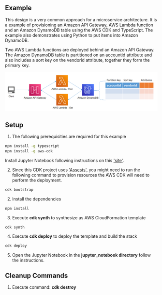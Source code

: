 ## Example
This design is a very common approach for a microservice architecture. It is a example of provisioning an Amazon API Gateway, AWS Lambda function and an Amazon DynamoDB table using the AWS CDK and TypeScript. The example also demonstrates using Python to put items into Amazon DynamoDB.

Two AWS Lambda functions are deployed behind an Amazon API Gateway. The Amazon DynamoDB table is partitioned on an accountid attribute and also includes a sort key on the vendorid attribute, together they form the primary key.

![architecture](./images/architecture_1.png "Architecture")

## Setup

1. The following prerequisities are required for this example
  
```bash
npm install -g typescript
npm install -g aws-cdk
```

Install Jupyter Notebook following instructions on this ['site'](https://jupyter.org/install).

2. Since this CDK project uses ['Assests'](https://docs.aws.amazon.com/cdk/latest/guide/assets.html), you might need to run the following command to provision resources the AWS CDK will need to perform the deployment.

```bash 
cdk bootstrap
```

2. Install the dependencies

```bash
npm install
```

3. Execute **cdk synth** to synthesize as AWS CloudFormation template

```bash
cdk synth
```

4. Execute **cdk deploy** to deploy the template and build the stack

```bash
cdk deploy
```
5. Open the Jupyter Notebook in the **jupyter_notebook directory** follow the instructions.


## Cleanup Commands
1. Execute command: **cdk destroy**